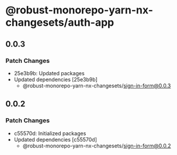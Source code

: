 # @robust-monorepo-yarn-nx-changesets/auth-app

## 0.0.3

### Patch Changes

- 25e3b9b: Updated packages
- Updated dependencies [25e3b9b]
  - @robust-monorepo-yarn-nx-changesets/sign-in-form@0.0.3

## 0.0.2

### Patch Changes

- c55570d: Initialized packages
- Updated dependencies [c55570d]
  - @robust-monorepo-yarn-nx-changesets/sign-in-form@0.0.2
